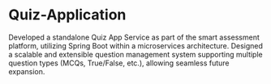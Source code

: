 # Quiz-Application
Developed a standalone Quiz App Service as part of the smart assessment platform, utilizing Spring Boot within a microservices architecture. Designed a scalable and extensible question management system supporting multiple question types (MCQs, True/False, etc.), allowing seamless future expansion. 
